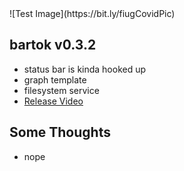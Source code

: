<h1 style="display:none"></h1>
![Test Image](https://bit.ly/fiugCovidPic)

## bartok v0.3.2
  - status bar is kinda hooked up
  - graph template
  - filesystem service
  - [Release Video](https://www.youtube.com/watch?v=lPs6YQCHlc4)

## Some Thoughts
  - nope
